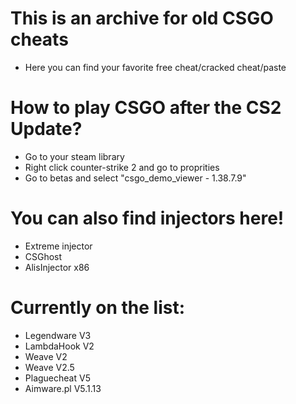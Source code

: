# This is an archive for old CSGO cheats
- Here you can find your favorite free cheat/cracked cheat/paste
# How to play CSGO after the CS2 Update?
- Go to your steam library
- Right click counter-strike 2 and go to proprities
- Go to betas and select "csgo_demo_viewer - 1.38.7.9"
# You can also find injectors here!
- Extreme injector
- CSGhost
- AlisInjector x86
# Currently on the list:
- Legendware V3
- LambdaHook V2
- Weave V2
- Weave V2.5
- Plaguecheat V5
- Aimware.pl V5.1.13
